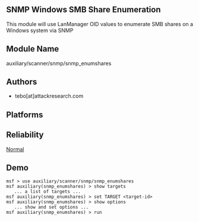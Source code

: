 ## SNMP Windows SMB Share Enumeration

This module will use LanManager OID values to enumerate SMB 
shares on a Windows system via SNMP


## Module Name
auxiliary/scanner/snmp/snmp_enumshares

## Authors
* tebo[at]attackresearch.com





## Platforms


## Reliability
[Normal](https://github.com/rapid7/metasploit-framework/wiki/Exploit-Ranking)

## Demo

```
msf > use auxiliary/scanner/snmp/snmp_enumshares
msf auxiliary(snmp_enumshares) > show targets
   ... a list of targets ...
msf auxiliary(snmp_enumshares) > set TARGET <target-id>
msf auxiliary(snmp_enumshares) > show options
   ... show and set options ...
msf auxiliary(snmp_enumshares) > run
```
    
    